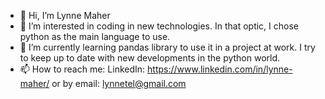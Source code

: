 - 👋 Hi, I’m Lynne Maher
- 👀 I’m interested in coding in new technologies. In that optic, I chose python as the main language to use.
- 🌱 I’m currently learning pandas library to use it in a project at work. I try to keep up to date with new developments in the python world.
- 📫 How to reach me: LinkedIn: https://www.linkedin.com/in/lynne-maher/  or by email: lynnetel@gmail.com



